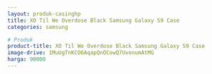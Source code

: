 ```yaml
---
layout: produk-casinghp
title: XO Til We Overdose Black Samsung Galaxy S9 Case
categories: samsung

# Produk
product-title: XO Til We Overdose Black Samsung Galaxy S9 Case
image-drive: 1MuUgTnKCO6AqapQnOCowQ7UvonumAtMG
harga: 90000
---
```

